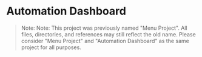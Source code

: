 # Automation Dashboard

> Note: Note: This project was previously named "Menu Project". All files, directories, and references may still reflect the old name. Please consider "Menu Project" and "Automation Dashboard" as the same project for all purposes.
